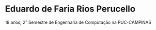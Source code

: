 # Eduardo de Faria Rios Perucello

18 anos;
2° Semestre de Engenharia de Computação na PUC-CAMPINAS
